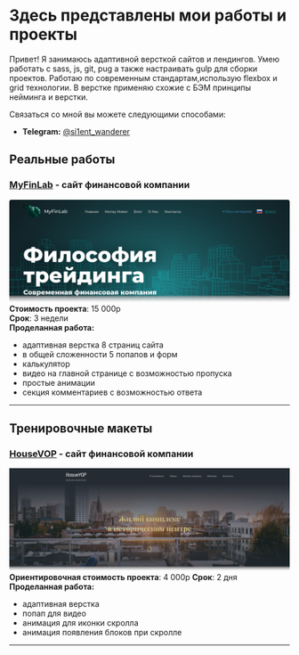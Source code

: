 # Здесь представлены мои работы и проекты  
Привет! Я занимаюсь адаптивной версткой сайтов и лендингов. Умею работать с sass, js, git, pug а также настраивать gulp  для сборки проектов. Работаю по современным стандартам,использую flexbox и grid технологии. В верстке применяю схожие с БЭМ принципы нейминга и верстки.  
  
  
Связаться со мной вы можете следующими способами:  
- __Telegram:__ [@si1ent_wanderer](https://t.me/si1ent_wanderer "Telegram чат")  

## Реальные работы  
### [MyFinLab](https://myfinlab.ru) - сайт финансовой компании  
   ![MyFinLabDesign][mfl_bg]  
   __Стоимость проекта__: 15 000р  
   __Срок__: 3 недели  
   __Проделанная работа:__
   - адаптивная верстка 8 страниц сайта
   - в общей сложенности 5 попапов и форм
   - калькулятор
   - видео на главной странице с возможностью пропуска
   - простые анимации
   - секция комментариев с возможностью ответа
  
---  
  

  
  
  
## Тренировочные макеты
### [HouseVOP](https://si1entwanderer.github.io/housevop/) - сайт финансовой компании  
   ![HouseVOP][housevop_bg]
   __Ориентировочная стоимость проекта__: 4 000р
   __Срок__: 2 дня 
   __Проделанная работа:__
   - адаптивная верстка
   - попап для видео
   - анимация для иконки скролла
   - анимация появления блоков при скролле
  
---  
   
   
[mfl_bg]: https://github.com/Si1entWanderer/portfolio/blob/main/mfl_bg1.png 'mfl'
[housevop_bg]: https://raw.githubusercontent.com/Si1entWanderer/housevop/main/houseVOP_ed.png 'housevop'
